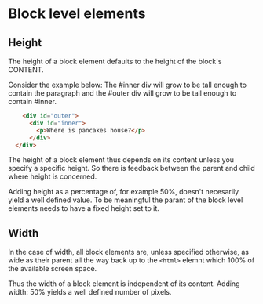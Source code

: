 # Block level elements
## Height
The height of a block element defaults to the height of the block's CONTENT. 

Consider the example below: The #inner div will grow to be tall enough to contain the paragraph and the 
#outer div will grow to be tall enough to contain #inner.
```HTML  
    <div id="outer">
      <div id="inner">
        <p>Where is pancakes house?</p>
      </div>
  </div>
```
The height of a block element thus depends on its content unless you specify a specific height. So there is feedback between the parent and child   where height is concerned. 

Adding height as a percentage of, for example 50%, doesn't necesarily yield a well defined value. To be meaningful the parant of the block level elements needs to have a fixed height set to it. 

## Width 
In the case of width, all block elements are, unless specified otherwise, as  wide as their parent all the way back up to the `<html>` elemnt which 100% of the available screen space. 

Thus the width of a block element is independent of its content. Adding width: 50% yields a well defined number of pixels.